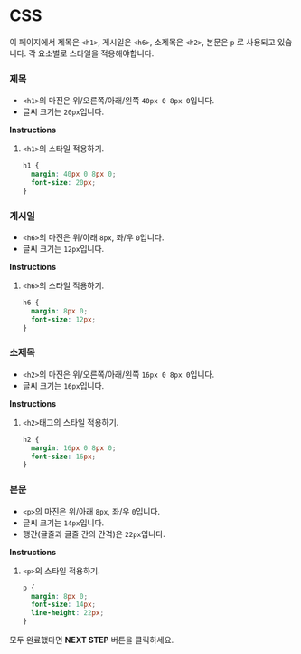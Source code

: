 # CSS
이 페이지에서 제목은 `<h1>`, 게시일은 `<h6>`, 소제목은 `<h2>`, 본문은 `p` 로 사용되고 있습니다. 각 요소별로 스타일을 적용해야합니다.



### 제목 
* `<h1>`의 마진은 위/오른쪽/아래/왼쪽 `40px 0 8px 0`입니다.
* 글씨 크기는 `20px`입니다.

**Instructions**
1. `<h1>`의 스타일 적용하기.
    ```css
    h1 {
      margin: 40px 0 8px 0;
      font-size: 20px;
    }
    ```



### 게시일
* `<h6>`의 마진은 위/아래 `8px`, 좌/우 `0`입니다.
* 글씨 크기는 `12px`입니다.

**Instructions**
1. `<h6>`의 스타일 적용하기.
    ```css
    h6 {
      margin: 8px 0;
      font-size: 12px;
    }
    ```



### 소제목
* `<h2>`의 마진은 위/오른쪽/아래/왼쪽 `16px 0 8px 0`입니다.
* 글씨 크기는 `16px`입니다.

**Instructions**
1. `<h2>`태그의 스타일 적용하기.
    ```css
    h2 {
      margin: 16px 0 8px 0;
      font-size: 16px;
    }
    ```



### 본문
* `<p>`의 마진은 위/아래 `8px`, 좌/우 `0`입니다.
* 글씨 크기는 `14px`입니다.
* 행간(글줄과 글줄 간의 간격)은 `22px`입니다.

**Instructions**

1. `<p>`의 스타일 적용하기.
    ```css
    p {
      margin: 8px 0;
      font-size: 14px;
      line-height: 22px;
    }
    ```



모두 완료했다면 **NEXT STEP** 버튼을 클릭하세요.



